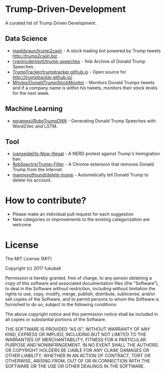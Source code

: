 # Trump-Driven-Development

A curated list of Trump Driven Development.

## Data Science

- [maxbbraun/trump2cash](https://github.com/maxbbraun/trump2cash) - A stock trading bot powered by Trump tweets http://trump2cash.biz .
- [ryanmcdermott/trump-speeches](https://github.com/ryanmcdermott/trump-speeches) - 1mb Archive of Donald Trump Speeches.
- [TrumpTracker/trumptracker.github.io](https://github.com/TrumpTracker/trumptracker.github.io) - Open source for http://trumptracker.github.io/ .
- [Mhyles/DonaldTrumpStockMonitor](https://github.com/Mhyles/DonaldTrumpStockMonitor) - Monitors Donald Trumps tweets and if a company name is within his tweets, monitors their stock levels for the next week.

## Machine Learning

- [ppramesi/RoboTrumpDNN](https://github.com/ppramesi/RoboTrumpDNN) - Generating Donald Trump Speeches with Word2Vec and LSTM.

## Tool

- [ivanseidel/Is-Now-Illegal](https://github.com/ivanseidel/Is-Now-Illegal) - A NERD protest against Trump's Immigration ban.
- [RobSpectre/Trump-Filter](https://github.com/RobSpectre/Trump-Filter) - A Chrome extension that removes Donald Trump from the Internet.
- [mannynotfound/delete-trump](https://github.com/mannynotfound/delete-trump) - Automatically tell Donald Trump to delete his account.

# How to contribute?

- Please make an individual pull request for each suggestion
- New categories or improvements to the existing categorization are welcome

# License

The MIT License (MIT)

Copyright (c) 2017 fukuball

Permission is hereby granted, free of charge, to any person obtaining a copy
of this software and associated documentation files (the "Software"), to deal
in the Software without restriction, including without limitation the rights
to use, copy, modify, merge, publish, distribute, sublicense, and/or sell
copies of the Software, and to permit persons to whom the Software is
furnished to do so, subject to the following conditions:

The above copyright notice and this permission notice shall be included in all
copies or substantial portions of the Software.

THE SOFTWARE IS PROVIDED "AS IS", WITHOUT WARRANTY OF ANY KIND, EXPRESS OR
IMPLIED, INCLUDING BUT NOT LIMITED TO THE WARRANTIES OF MERCHANTABILITY,
FITNESS FOR A PARTICULAR PURPOSE AND NONINFRINGEMENT. IN NO EVENT SHALL THE
AUTHORS OR COPYRIGHT HOLDERS BE LIABLE FOR ANY CLAIM, DAMAGES OR OTHER
LIABILITY, WHETHER IN AN ACTION OF CONTRACT, TORT OR OTHERWISE, ARISING FROM,
OUT OF OR IN CONNECTION WITH THE SOFTWARE OR THE USE OR OTHER DEALINGS IN THE
SOFTWARE.
